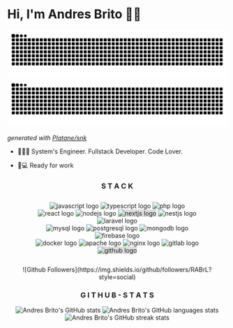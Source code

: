 # Hi, I'm Andres Brito 👋🏽

![github contribution grid snake animation](https://raw.githubusercontent.com/jpaddeo/jpaddeo/output/github-contribution-grid-snake-dark.svg#gh-dark-mode-only)
![github contribution grid snake animation](https://raw.githubusercontent.com/jpaddeo/jpaddeo/output/github-contribution-grid-snake.svg#gh-light-mode-only)

_generated with [Platane/snk](https://github.com/Platane/snk)_

- 👨🏻‍💻 System's Engineer. Fullstack Developer. Code Lover.
<!-- - 📕 Portfolio & Resume [jpaddeo.work](https://jpaddeo.work) -->
- 🏡💻 Ready for work
<!-- - 🟣 Trying to be _Livecoder Streamer_ on [Twitch](https://twitch.tv/jpaddeo) -->

###
<h3 align="center">S T A C K</h3>
<div align="center">
  <div style="padding: 10px; width: 80%;">
    <img src="https://cdn.jsdelivr.net/gh/devicons/devicon/icons/javascript/javascript-original.svg"   height="40"  width="52" alt="javascript logo" />
    <img src="https://cdn.jsdelivr.net/gh/devicons/devicon/icons/typescript/typescript-original.svg"   height="40"  width="52" alt="typescript logo"  />
    <img src="https://cdn.jsdelivr.net/gh/devicons/devicon/icons/php/php-original.svg" height="45"  width="52" alt="php logo"  />
    <br/>
    <img src="https://cdn.jsdelivr.net/gh/devicons/devicon/icons/react/react-original.svg"   height="40"  width="52" alt="react logo"  />
    <img src="https://cdn.jsdelivr.net/gh/devicons/devicon/icons/nodejs/nodejs-plain.svg"    height="40"  width="52" alt="nodejs logo"  />
    <img src="https://cdn.jsdelivr.net/gh/devicons/devicon/icons/nextjs/nextjs-original-wordmark.svg" height="40"  width="52" alt="nextjs logo" style="background-color: #dddddd;" />
    <img src="https://cdn.jsdelivr.net/gh/devicons/devicon/icons/nestjs/nestjs-plain-wordmark.svg" height="40"  width="52" alt="nestjs logo" />
    <img src="https://cdn.jsdelivr.net/gh/devicons/devicon/icons/laravel/laravel-plain.svg" height="40"  width="52" alt="laravel logo" />
    <br/>
    <img src="https://cdn.jsdelivr.net/gh/devicons/devicon/icons/mysql/mysql-original-wordmark.svg" height="45"  width="52" alt="mysql logo"  />
    <img src="https://cdn.jsdelivr.net/gh/devicons/devicon/icons/postgresql/postgresql-plain-wordmark.svg"      height="40"  width="52" alt="postgresql logo" />
    <img src="https://cdn.jsdelivr.net/gh/devicons/devicon/icons/mongodb/mongodb-original.svg"         height="45"  width="52" alt="mongodb logo"  />
    <img src="https://cdn.jsdelivr.net/gh/devicons/devicon/icons/firebase/firebase-plain.svg"          height="40"  width="52" alt="firebase logo"  />
    <br/>
    <img src="https://cdn.jsdelivr.net/gh/devicons/devicon/icons/docker/docker-original.svg" height="45"  width="52" alt="docker logo"  />
    <img src="https://cdn.jsdelivr.net/gh/devicons/devicon/icons/apache/apache-original.svg" height="45"  width="52" alt="apache logo"  />
    <img src="https://cdn.jsdelivr.net/gh/devicons/devicon/icons/nginx/nginx-original.svg"   height="45"  width="52" alt="nginx logo"  />
    <img src="https://cdn.jsdelivr.net/gh/devicons/devicon/icons/gitlab/gitlab-original-wordmark.svg"   height="40"  width="52" alt="gitlab logo" />
    <img src="https://cdn.jsdelivr.net/gh/devicons/devicon/icons/github/github-original-wordmark.svg"   height="40"  width="52" alt="github logo"  style="background-color: #dddddd;" />
  </div>

  <br/>
   ![Github Followers](https://img.shields.io/github/followers/RABrL?style=social)
</div>

<h3 align="center">G I T H U B  - S T A T S</h3>
<div align="center">
  
  ![Andres Brito's GitHub stats](https://github-readme-stats.vercel.app/api?username=RABrL&show_icons=true&count_private=true&hide_border=true)
  ![Andres Brito's GitHub languages stats](https://github-readme-stats.vercel.app/api/top-langs?username=RABrL&show_icons=true&locale=en&layout=compact)
  ![Andres Brito's GitHub streak stats](https://github-readme-streak-stats.herokuapp.com/?user=RABrL)
  
</div>

###
